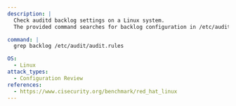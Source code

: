 ```yaml
---
description: |
  Check auditd backlog settings on a Linux system.
  The provided command searches for backlog configuration in /etc/audit/audit.rules, which helps ensure proper logging of audit events and aids in configuration review and security assessment.

command: |
  grep backlog /etc/audit/audit.rules

OS:
  - Linux
attack_types:
  - Configuration Review
references:
  - https://www.cisecurity.org/benchmark/red_hat_linux
---
```


